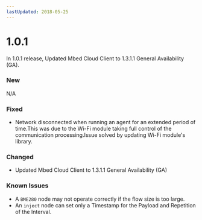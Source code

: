 ```yaml
---
lastUpdated: 2018-05-25
---
```


# 1.0.1

In 1.0.1 release, Updated Mbed Cloud Client to 1.3.1.1 General Availability (GA).

### New

N/A

### Fixed

* Network disconnected when running an agent for an extended period of time.This was due to the Wi-Fi module taking full control of the communication processing.Issue solved by updating Wi-Fi module's library.

### Changed

* Updated Mbed Cloud Client to 1.3.1.1 General Availability (GA)

### Known Issues

* A `BME280` node may not operate correctly if the flow size is too large.
* An `inject` node can set only a Timestamp for the Payload and Repetition of the Interval.
